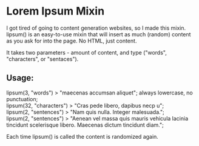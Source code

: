 # Lorem Ipsum Mixin

I got tired of going to content generation websites, so I made this mixin. lipsum() is an easy-to-use mixin that will insert as much (random) content as you ask for into the page. No HTML, just content.

It takes two parameters - amount of content, and type ("words", "characters", or "sentaces").

## Usage:

lipsum(3, "words") > "maecenas accumsan aliquet"; always lowercase, no punctuation;  
lipsum(32, "characters") > "Cras pede libero, dapibus necp u";  
lipsum(2, "sentences") > "Nam quis nulla. Integer malesuada.";  
lipsum(2, "sentences") > "Aenean vel massa quis mauris vehicula lacinia tincidunt scelerisque libero. Maecenas dictum tincidunt diam.";

Each time lipsum() is called the content is randomized again.